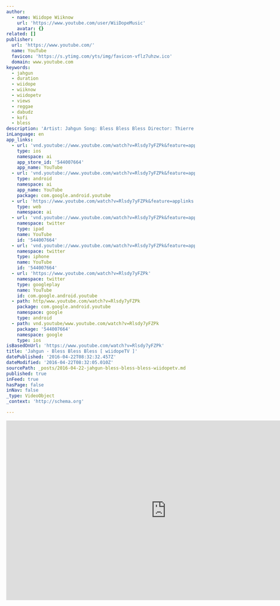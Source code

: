 ```yaml
---
author:
  - name: Wiidope Wiiknow
    url: 'https://www.youtube.com/user/WiiDopeMusic'
    avatar: {}
related: []
publisher:
  url: 'https://www.youtube.com/'
  name: YouTube
  favicon: 'https://s.ytimg.com/yts/img/favicon-vflz7uhzw.ico'
  domain: www.youtube.com
keywords:
  - jahgun
  - duration
  - wiidope
  - wiiknow
  - wiidopetv
  - views
  - reggae
  - dabudz
  - kofi
  - bless
description: 'Artist: Jahgun Song: Bless Bless Bless Director: Thierre Di Castro Garrito Produced by Flying Macaw Films, Inc. Music Production: Benjamin Hamlin Audio Engineering: Kofi Owusu-Ofori/ wiidope Copyright © 2015. All rights reserved. Special Thanks to Todd Sapre and Andrew Mcdonald at Kilt Studios. kiltstudios.com'
inLanguage: en
app_links:
  - url: 'vnd.youtube://www.youtube.com/watch?v=Rlsdy7yFZPk&feature=applinks'
    type: ios
    namespace: ai
    app_store_id: '544007664'
    app_name: YouTube
  - url: 'vnd.youtube://www.youtube.com/watch?v=Rlsdy7yFZPk&feature=applinks'
    type: android
    namespace: ai
    app_name: YouTube
    package: com.google.android.youtube
  - url: 'https://www.youtube.com/watch?v=Rlsdy7yFZPk&feature=applinks'
    type: web
    namespace: ai
  - url: 'vnd.youtube://www.youtube.com/watch?v=Rlsdy7yFZPk&feature=applinks'
    namespace: twitter
    type: ipad
    name: YouTube
    id: '544007664'
  - url: 'vnd.youtube://www.youtube.com/watch?v=Rlsdy7yFZPk&feature=applinks'
    namespace: twitter
    type: iphone
    name: YouTube
    id: '544007664'
  - url: 'https://www.youtube.com/watch?v=Rlsdy7yFZPk'
    namespace: twitter
    type: googleplay
    name: YouTube
    id: com.google.android.youtube
  - path: http/www.youtube.com/watch?v=Rlsdy7yFZPk
    package: com.google.android.youtube
    namespace: google
    type: android
  - path: vnd.youtube/www.youtube.com/watch?v=Rlsdy7yFZPk
    package: '544007664'
    namespace: google
    type: ios
isBasedOnUrl: 'https://www.youtube.com/watch?v=Rlsdy7yFZPk'
title: 'Jahgun - Bless Bless Bless [ wiidopeTV ]'
datePublished: '2016-04-22T08:32:32.457Z'
dateModified: '2016-04-22T08:32:05.010Z'
sourcePath: _posts/2016-04-22-jahgun-bless-bless-bless-wiidopetv.md
published: true
inFeed: true
hasPage: false
inNav: false
_type: VideoObject
_context: 'http://schema.org'

---
```

<iframe src="https://cdn.embedly.com/widgets/media.html?src=https%3A%2F%2Fwww.youtube.com%2Fembed%2FRlsdy7yFZPk%3Ffeature%3Doembed&amp;url=https%3A%2F%2Fwww.youtube.com%2Fwatch%3Fv%3DRlsdy7yFZPk&amp;image=https%3A%2F%2Fi.ytimg.com%2Fvi%2FRlsdy7yFZPk%2Fhqdefault.jpg&amp;key=b7d04c9b404c499eba89ee7072e1c4f7&amp;type=text%2Fhtml&amp;schema=youtube" width="854" height="480" scrolling="no" frameborder="0" allowfullscreen="" style=""></iframe>